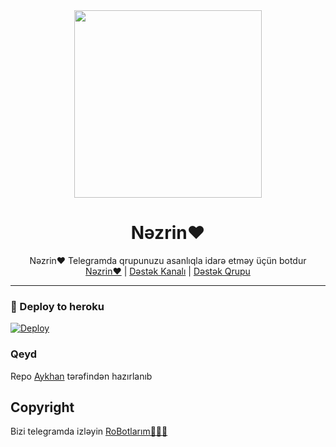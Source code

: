 <div align="center">
  <img src="https://telegra.ph/file/9b788bec1dd6dc3262fa0.jpg" width="300" height="300">
  <h1>Nəzrin❤️</h1>
</div>
<p align="center">
    Nəzrin❤️ Telegramda qrupunuzu asanlıqla idarə etməy üçün botdur
    <br>
        <a href="https://t.me/NezrinRobot">Nəzrin❤️</a> |
        <a href="https://t.me/RoBotlarimTg">Dəstək Kanalı</a> |
        <a href="https://t.me/RoBotlarimGroup">Dəstək Qrupu</a>
    <br>
</p>

----
### 🚀 Deploy to heroku
[![Deploy](https://www.herokucdn.com/deploy/button.svg)](https://heroku.com/deploy?template=https://github.com/ferrux556/FidanRobot)


### Qeyd
 Repo <a href="https://t.me/aykhan_s">Aykhan</a> tərəfindən hazırlanıb
## Copyright
Bizi telegramda izləyin <a href="https://t.me/RoBotlarimTg">RoBotlarım👨🏻‍💻</a>
